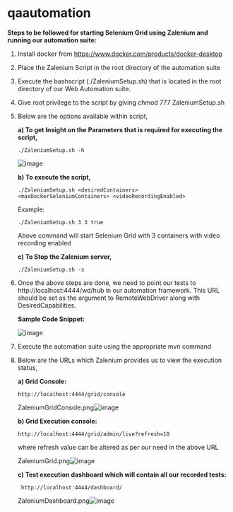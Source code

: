 # qaautomation

**Steps to be followed for starting Selenium Grid using Zalenium and running our automation suite:**

1) Install docker from https://www.docker.com/products/docker-desktop
2) Place the Zalenium Script in the root directory of the automation suite
3) Execute the bashscript (./ZaleniumSetup.sh) that is located in the root directory of our Web Automation suite.
4) Give root privilege to the script by giving chmod 777 ZaleniumSetup.sh
5) Below are the options available within script,

   **a) To get Insight on the Parameters that is required for executing the script,**

       ./ZaleniumSetup.sh -h 
      
      ![image](https://user-images.githubusercontent.com/83286077/116243141-3e704980-a784-11eb-8a77-076110e2d70c.png)

 
   **b) To execute the script,**
   
       ./ZaleniumSetup.sh <desiredContainers> <maxDockerSeleniumContainers> <videoRecordingEnabled>
   
      Example:
      
       ./ZaleniumSetup.sh 3 3 true
      
      Above command will start Selenium Grid with 3 containers with video recording enabled
   
   **c) To Stop the Zalenium server,**
   
       ./ZaleniumSetup.sh -s
    
 6) Once the above steps are done, we need to point our tests to http://localhost:4444/wd/hub in our automation framework. This URL should be set as the argument to     RemoteWebDriver along with DesiredCapabilities.
 
      **Sample Code Snippet:**
    
	![image](https://user-images.githubusercontent.com/83286077/116246310-7f1d9200-a787-11eb-93d7-75b9d6715805.png)
			
 7) Execute the automation suite using the appropriate mvn command
 8) Below are the URLs which Zalenium provides us to view the execution status,
 
    **a) Grid Console:**
    
        http://localhost:4444/grid/console
	
	ZaleniumGridConsole.png![image](https://user-images.githubusercontent.com/83286077/116290458-19460000-a7b1-11eb-8bd3-5fdc243ba8fe.png)

     
    **b) Grid Execution console:**
    
        http://localhost:4444/grid/admin/live?refresh=10
      
       where refresh value can be altered as per our need in the above URL
      
       ZaleniumGrid.png![image](https://user-images.githubusercontent.com/83286077/116290476-1d721d80-a7b1-11eb-9767-399c3e49f414.png)

      
    **c) Test execution dashboard which will contain all our recorded tests:**
    
         http://localhost:4444/dashboard/
	
	 ZaleniumDashboard.png![image](https://user-images.githubusercontent.com/83286077/116290499-24009500-a7b1-11eb-948c-2116ee4b3483.png)

   
   

